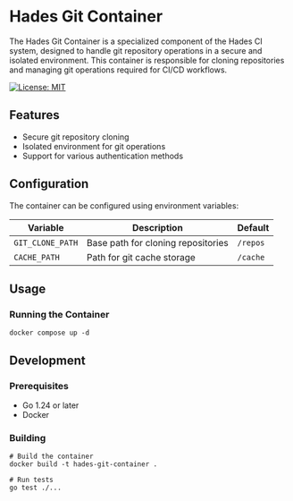 # Hades Git Container

The Hades Git Container is a specialized component of the Hades CI system, designed to handle git repository operations in a secure and isolated environment. This container is responsible for cloning repositories and managing git operations required for CI/CD workflows.

[![License: MIT](https://img.shields.io/badge/License-MIT-yellow.svg)](https://opensource.org/licenses/MIT)

## Features

- Secure git repository cloning
- Isolated environment for git operations
- Support for various authentication methods

## Configuration

The container can be configured using environment variables:

| Variable | Description | Default |
|----------|-------------|---------|
| `GIT_CLONE_PATH` | Base path for cloning repositories | `/repos` |
| `CACHE_PATH` | Path for git cache storage | `/cache` |

## Usage

### Running the Container

```fish
docker compose up -d
```

## Development

### Prerequisites

- Go 1.24 or later
- Docker

### Building

```fish
# Build the container
docker build -t hades-git-container .

# Run tests
go test ./...
```

